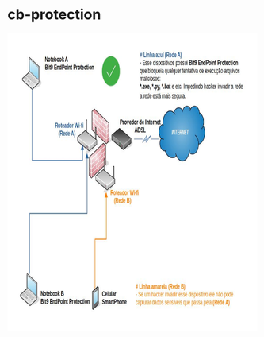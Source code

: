 # cb-protection

<p align="center">
    <img src="/Diagrama de Rede - Seguranca em todos dispositivos.jpg" width="724" height="600">
</p>
